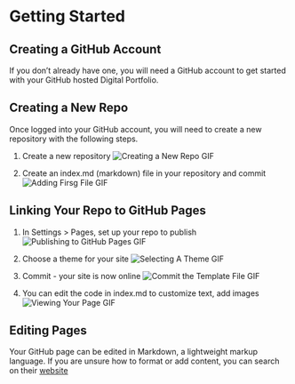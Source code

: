 # Getting Started

## Creating a GitHub Account

If you don’t already have one, you will need a GitHub account to get started with your GitHub hosted Digital Portfolio.

## Creating a New Repo

Once logged into your GitHub account, you will need to create a new repository with the following steps.
1. Create a new repository
![Creating a New Repo GIF](https://user-images.githubusercontent.com/22283357/126868712-9e824e2d-270d-4302-9b9a-158ba2a476fa.gif)

2. Create an index.md (markdown) file in your repository and commit
![Adding Firsg File GIF](https://user-images.githubusercontent.com/22283357/126868743-39709a5f-090d-44c3-bd6c-364f3ecfde14.gif)

## Linking Your Repo to GitHub Pages

1. In Settings > Pages, set up your repo to publish
![Publishing to GitHub Pages GIF](https://user-images.githubusercontent.com/22283357/126868848-45a19ed9-3e25-49e2-a065-3f95a6110a23.gif)

2. Choose a theme for your site
![Selecting A Theme GIF](https://user-images.githubusercontent.com/22283357/126868961-43d3fead-8fd3-4cad-b825-8feac8612e1f.gif)

3. Commit - your site is now online
![Commit the Template File GIF](https://user-images.githubusercontent.com/22283357/126868764-7118795c-2416-48f5-a59b-efc289690974.gif)

4. You can edit the code in index.md to customize text, add images
![Viewing Your Page GIF](https://user-images.githubusercontent.com/22283357/126868853-cd5e5ad2-b131-4319-837d-93adffbc4589.gif)


## Editing Pages

Your GitHub page can be edited in Markdown, a lightweight markup language. If you are unsure how to format or add content, you can search on their [website](https://www.markdownguide.org/)



